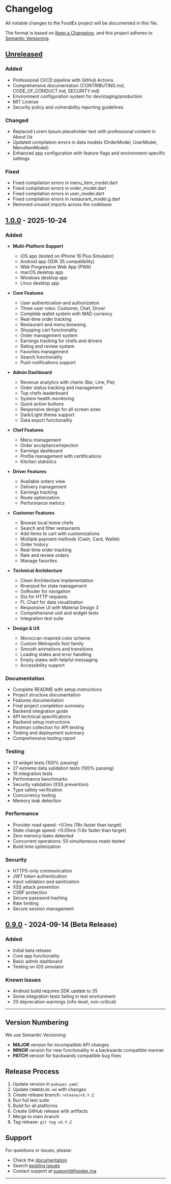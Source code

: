 # Changelog

All notable changes to the FoodEx project will be documented in this file.

The format is based on [Keep a Changelog](https://keepachangelog.com/en/1.0.0/),
and this project adheres to [Semantic Versioning](https://semver.org/spec/v2.0.0.html).

## [Unreleased]

### Added
- Professional CI/CD pipeline with GitHub Actions
- Comprehensive documentation (CONTRIBUTING.md, CODE_OF_CONDUCT.md, SECURITY.md)
- Environment configuration system for dev/staging/production
- MIT License
- Security policy and vulnerability reporting guidelines

### Changed
- Replaced Lorem Ipsum placeholder text with professional content in About Us
- Updated compilation errors in data models (OrderModel, UserModel, MenuItemModel)
- Enhanced app configuration with feature flags and environment-specific settings

### Fixed
- Fixed compilation errors in menu_item_model.dart
- Fixed compilation errors in order_model.dart
- Fixed compilation errors in user_model.dart
- Fixed compilation errors in restaurant_model.g.dart
- Removed unused imports across the codebase

## [1.0.0] - 2025-10-24

### Added
- **Multi-Platform Support**
  - iOS app (tested on iPhone 16 Plus Simulator)
  - Android app (SDK 35 compatibility)
  - Web Progressive Web App (PWA)
  - macOS desktop app
  - Windows desktop app
  - Linux desktop app

- **Core Features**
  - User authentication and authorization
  - Three user roles: Customer, Chef, Driver
  - Complete wallet system with MAD currency
  - Real-time order tracking
  - Restaurant and menu browsing
  - Shopping cart functionality
  - Order management system
  - Earnings tracking for chefs and drivers
  - Rating and review system
  - Favorites management
  - Search functionality
  - Push notifications support

- **Admin Dashboard**
  - Revenue analytics with charts (Bar, Line, Pie)
  - Order status tracking and management
  - Top chefs leaderboard
  - System health monitoring
  - Quick action buttons
  - Responsive design for all screen sizes
  - Dark/Light theme support
  - Data export functionality

- **Chef Features**
  - Menu management
  - Order acceptance/rejection
  - Earnings dashboard
  - Profile management with certifications
  - Kitchen statistics

- **Driver Features**
  - Available orders view
  - Delivery management
  - Earnings tracking
  - Route optimization
  - Performance metrics

- **Customer Features**
  - Browse local home chefs
  - Search and filter restaurants
  - Add items to cart with customizations
  - Multiple payment methods (Cash, Card, Wallet)
  - Order history
  - Real-time order tracking
  - Rate and review orders
  - Manage favorites

- **Technical Architecture**
  - Clean Architecture implementation
  - Riverpod for state management
  - GoRouter for navigation
  - Dio for HTTP requests
  - FL Chart for data visualization
  - Responsive UI with Material Design 3
  - Comprehensive unit and widget tests
  - Integration test suite

- **Design & UX**
  - Moroccan-inspired color scheme
  - Custom Metropolis font family
  - Smooth animations and transitions
  - Loading states and error handling
  - Empty states with helpful messaging
  - Accessibility support

### Documentation
- Complete README with setup instructions
- Project structure documentation
- Features documentation
- Final project completion summary
- Backend integration guide
- API technical specifications
- Backend setup instructions
- Postman collection for API testing
- Testing and deployment summary
- Comprehensive testing report

### Testing
- 13 widget tests (100% passing)
- 27 extreme data validation tests (100% passing)
- 19 integration tests
- Performance benchmarks
- Security validation (XSS prevention)
- Type safety verification
- Concurrency testing
- Memory leak detection

### Performance
- Provider read speed: <0.1ms (19x faster than target)
- State change speed: <0.05ms (1.6x faster than target)
- Zero memory leaks detected
- Concurrent operations: 50 simultaneous reads tested
- Build time optimization

### Security
- HTTPS-only communication
- JWT token authentication
- Input validation and sanitization
- XSS attack prevention
- CSRF protection
- Secure password hashing
- Rate limiting
- Secure session management

## [0.9.0] - 2024-09-14 (Beta Release)

### Added
- Initial beta release
- Core app functionality
- Basic admin dashboard
- Testing on iOS simulator

### Known Issues
- Android build requires SDK update to 35
- Some integration tests failing in test environment
- 20 deprecation warnings (info-level, non-critical)

---

## Version Numbering

We use Semantic Versioning:
- **MAJOR** version for incompatible API changes
- **MINOR** version for new functionality in a backwards compatible manner
- **PATCH** version for backwards compatible bug fixes

## Release Process

1. Update version in `pubspec.yaml`
2. Update `CHANGELOG.md` with changes
3. Create release branch: `release/vX.Y.Z`
4. Run full test suite
5. Build for all platforms
6. Create GitHub release with artifacts
7. Merge to main branch
8. Tag release: `git tag vX.Y.Z`

## Support

For questions or issues, please:
- Check the [documentation](docs/)
- Search [existing issues](https://github.com/MOUBI9A/foodex/issues)
- Contact support at support@foodex.ma

---

[Unreleased]: https://github.com/MOUBI9A/foodex/compare/v1.0.0...HEAD
[1.0.0]: https://github.com/MOUBI9A/foodex/releases/tag/v1.0.0
[0.9.0]: https://github.com/MOUBI9A/foodex/releases/tag/v0.9.0
